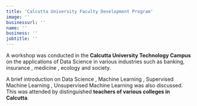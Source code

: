 ```yaml
---
title: 'Calcutta University Faculty Development Program'
image: ''
businessurl: ''
name: ''
business: ''
jobtitle: ''
---
```


>

A workshop was conducted in the **Calcutta University Technology Campus** on the applications of Data Science in various industries such as banking, insurance , medicine , ecology  and society.              

A brief introduction on  Data Science , Machine Learning , Supervised Machine Learning , Unsupervised Machine Learning was also discussed.  This was attended by distinguished **teachers of various colleges in Calcutta**.               
